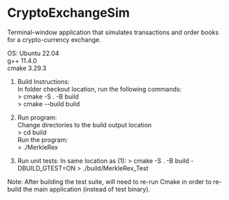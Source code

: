 # CryptoExchangeSim
Terminal-window application that simulates transactions and order books for a crypto-currency exchange.

OS: Ubuntu 22.04  
g++ 11.4.0  
cmake 3.29.3  

1. Build Instructions:  
      In folder checkout location, run the following commands:  
         > cmake -S . -B build  
         > cmake --build build  

2. Run program:  
      Change directories to the build output location  
         > cd build  
      Run the program:  
         > ./MerkleRex 

3. Run unit tests: 
      In same location as (1): 
         > cmake -S . -B build -DBUILD_GTEST=ON 
         > ./build/MerkleRex_Test 

Note: After building the test suite, will need to re-run Cmake in order to re-build the main application (instead of test binary).
